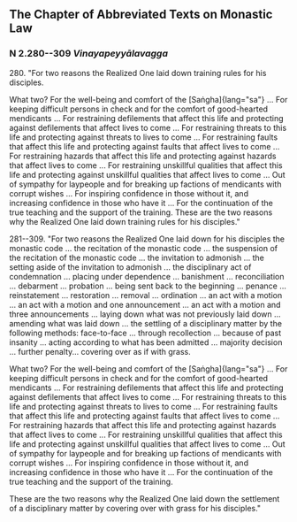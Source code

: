 ## The Chapter of Abbreviated Texts on Monastic Law

### N 2.280--309 *Vinayapeyyālavagga*

280\. "For two reasons the Realized One laid down training rules for his
disciples.

<!--pg-->
What two? For the well-being and comfort of the [Saṅgha]{lang="sa"} ...
For keeping difficult persons in check and for the comfort of
good-hearted mendicants ... For restraining defilements that affect this
life and protecting against defilements that affect lives to come ...
For restraining threats to this life and protecting against threats to
lives to come ... For restraining faults that affect this life and
protecting against faults that affect lives to come ... For restraining
hazards that affect this life and protecting against hazards that affect
lives to come ... For restraining unskillful qualities that affect this
life and protecting against unskillful qualities that affect lives to
come ... Out of sympathy for laypeople and for breaking up factions of
mendicants with corrupt wishes ... For inspiring confidence in those
without it, and increasing confidence in those who have it ... For the
continuation of the true teaching and the support of the training. These
are the two reasons why the Realized One laid down training rules for
his disciples."

281--309\. "For two reasons the Realized One laid down for his disciples the
monastic code ... the recitation of the monastic code ... the suspension
of the recitation of the monastic code ... the invitation to admonish
... the setting aside of the invitation to admonish ... the disciplinary
act of condemnation ... placing under dependence ... banishment ...
reconciliation ... debarment ... probation ... being sent back to the
beginning ... penance ... reinstatement ... restoration ... removal ...
ordination ... an act with a motion ... an act with a motion and one
announcement ... an act with a motion and three announcements ... laying
down what was not previously laid down ... amending what was laid down
... the settling of a disciplinary matter by the following methods:
face-to-face ... through recollection ... because of past insanity ...
acting according to what has been admitted ... majority decision ...
further penalty... covering over as if with grass.

<!--pg-->
What two? For the well-being and comfort of the [Saṅgha]{lang="sa"} ...
For keeping difficult persons in check and for the comfort of
good-hearted mendicants ... For restraining defilements that affect this
life and protecting against defilements that affect lives to come ...
For restraining threats to this life and protecting against threats to
lives to come ... For restraining faults that affect this life and
protecting against faults that affect lives to come ... For restraining
hazards that affect this life and protecting against hazards that affect
lives to come ... For restraining unskillful qualities that affect this
life and protecting against unskillful qualities that affect lives to
come ... Out of sympathy for laypeople and for breaking up factions of
mendicants with corrupt wishes ... For inspiring confidence in those
without it, and increasing confidence in those who have it ... For the
continuation of the true teaching and the support of the training.

These are the two reasons why the Realized One laid down the settlement
of a disciplinary matter by covering over with grass for his disciples."

